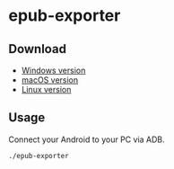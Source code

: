 # epub-exporter

## Download

* [Windows version]()
* [macOS version]()
* [Linux version]()

## Usage

Connect your Android to your PC via ADB.

```shell
./epub-exporter
```
